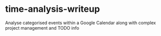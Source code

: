 # time-analysis-writeup
Analyse categorised events within a Google Calendar along with complex project management and TODO info

